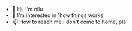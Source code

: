 - 👋 Hi, I’m nilu
- 👀 I’m interested in 'how things works'
- 📫 How to reach me : don't come to home, pls

<!---
niluctf/niluctf is a ✨ special ✨ repository because its `README.md` (this file) appears on your GitHub profile.
You can click the Preview link to take a look at your changes.
--->
